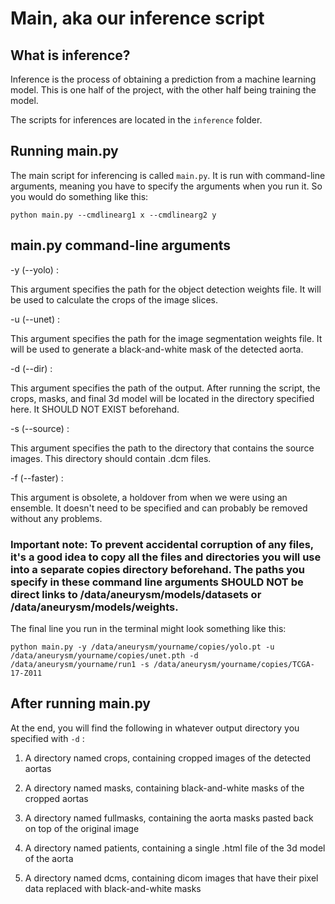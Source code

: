 # Main, aka our inference script

## What is inference?

Inference is the process of obtaining a prediction from a machine learning model. This is one half of the project, 
with the other half being training the model.

The scripts for inferences are located in the `inference` folder.

## Running main.py

The main script for inferencing is called `main.py`. It is run with command-line arguments, meaning you have to
specify the arguments when you run it. So you would do something like this:

`python main.py --cmdlinearg1 x --cmdlinearg2 y`

## main.py command-line arguments

-y (--yolo) :

This argument specifies the path for the object detection weights file. It will be used to calculate the crops of the image slices.

-u (--unet) :

This argument specifies the path for the image segmentation weights file. It will be used to generate a black-and-white mask of the detected aorta.

-d (--dir) :

This argument specifies the path of the output. After running the script, the crops, masks, and final 3d model will be located in the directory specified here. It SHOULD NOT EXIST beforehand.

-s (--source) :

This argument specifies the path to the directory that contains the source images. This directory should contain .dcm files.

-f (--faster) :

This argument is obsolete, a holdover from when we were using an ensemble. It doesn't need to be specified and can probably be removed without any problems.

### Important note: To prevent accidental corruption of any files, it's a good idea to copy all the files and directories you will use into a separate copies directory beforehand. The paths you specify in these command line arguments SHOULD NOT be direct links to /data/aneurysm/models/datasets or /data/aneurysm/models/weights.

The final line you run in the terminal might look something like this:

`python main.py -y /data/aneurysm/yourname/copies/yolo.pt -u /data/aneurysm/yourname/copies/unet.pth -d /data/aneurysm/yourname/run1 -s /data/aneurysm/yourname/copies/TCGA-17-Z011`

## After running main.py

At the end, you will find the following in whatever output directory you specified with `-d` :

1. A directory named crops, containing cropped images of the detected aortas

2. A directory named masks, containing black-and-white masks of the cropped aortas

3. A directory named fullmasks, containing the aorta masks pasted back on top of the original image

4. A directory named patients, containing a single .html file of the 3d model of the aorta

5. A directory named dcms, containing dicom images that have their pixel data replaced with black-and-white masks
